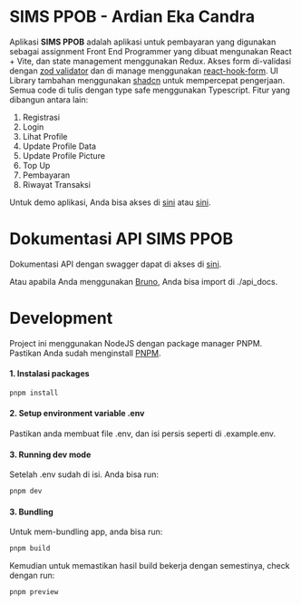 # SIMS PPOB - Ardian Eka Candra

Aplikasi **SIMS PPOB** adalah aplikasi untuk pembayaran yang digunakan sebagai assignment Front End Programmer yang dibuat mengunakan React + Vite, dan state management menggunakan Redux. Akses form di-validasi dengan [zod validator](https://zod.dev/) dan di manage menggunakan [react-hook-form](https://react-hook-form.com/). UI Library tambahan menggunakan [shadcn](https://ui.shadcn.com/) untuk mempercepat pengerjaan. Semua code di tulis dengan type safe menggunakan Typescript. Fitur yang dibangun antara lain:

1. Registrasi
2. Login
3. Lihat Profile
4. Update Profile Data
5. Update Profile Picture
6. Top Up
7. Pembayaran
8. Riwayat Transaksi

Untuk demo aplikasi, Anda bisa akses di [sini](https://sims-ppob.ardianeka.my.id/) atau [sini](https://sims-ppob-eka.vercel.app/).

# Dokumentasi API SIMS PPOB

Dokumentasi API dengan swagger dapat di akses di [sini](https://api-doc-tht.nutech-integrasi.app).

Atau apabila Anda menggunakan [Bruno](https://www.usebruno.com/), Anda bisa import di ./api_docs.

# Development

Project ini menggunakan NodeJS dengan package manager PNPM. Pastikan Anda sudah menginstall [PNPM](https://pnpm.io/).

#### 1. Instalasi packages

```bash
pnpm install
```

#### 2. Setup environment variable .env

Pastikan anda membuat file .env, dan isi persis seperti di .example.env.

#### 3. Running dev mode

Setelah .env sudah di isi. Anda bisa run:

```bash
pnpm dev
```

#### 3. Bundling

Untuk mem-bundling app, anda bisa run:

```bash
pnpm build
```

Kemudian untuk memastikan hasil build bekerja dengan semestinya, check dengan run:

```bash
pnpm preview
```
